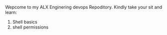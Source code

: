 Wepcome to my ALX Enginering devops Repoditory.
Kindly take your sit and learn:
1. Shell basics
2. shell permissions
